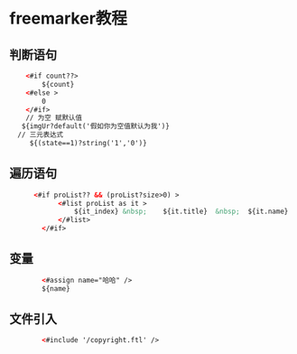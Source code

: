 # freemarker教程

## 

## 判断语句

```html
    <#if count??>
        ${count}
    <#else >
        0
    </#if>
    // 为空 赋默认值
   ${imgUr?default('假如你为空值默认为我')}
  // 三元表达式
     ${(state==1)?string('1','0')}
```



## 遍历语句

```html
      <#if proList?? && (proList?size>0) >
            <#list proList as it >
                ${it_index} &nbsp;    ${it.title}  &nbsp;  ${it.name}  &nbsp;  ${it.price}  &nbsp;
            </#list>
        </#if>
```

## 变量

```html
        <#assign name="哈哈" />
        ${name}
```

## 文件引入

```html
        <#include '/copyright.ftl' />

```

